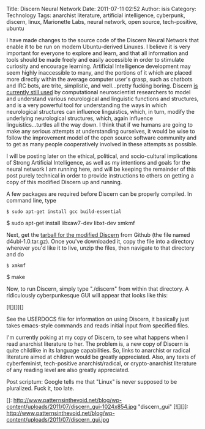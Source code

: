 Title: Discern Neural Network
Date: 2011-07-11 02:52
Author: isis
Category: Technology
Tags: anarchist literature, artificial intelligence, cyberpunk, discern, linux, Marionette Labs, neural network, open source, tech-positive, ubuntu

I have made changes to the source code of the Discern Neural Network
that enable it to be run on modern Ubuntu-derived Linuxes. I believe it
is very important for everyone to explore and learn, and that all
information and tools should be made freely and easily accessible in
order to stimulate curiosity and encourage learning. Artificial
Intelligence development may seem highly inaccessible to many, and the
portions of it which are placed more directly within the average
computer user's grasp, such as chatbots and IRC bots, are trite,
simplistic, and well...pretty fucking boring. Discern [is currently
still used][] by computational neuroscientist researchers to model and
understand various neurological and linguistic functions and structures,
and is a very powerful tool for understanding the ways in which
neurological structures can influence linguistics, which, in turn,
modify the underlying neurological structures, which, again influence
linguistics...turtles all the way down. I think that if we humans are
going to make any serious attempts at understanding ourselves, it would
be wise to follow the improvement model of the open source software
community and to get as many people cooperatively involved in these
attempts as possible.

I will be posting later on the ethical, political, and socio-cultural
implications of Strong Artificial Intelligence, as well as my intentions
and goals for the neural network I am running here, and will be keeping
the remainder of this post purely technical in order to provide
instructions to others on getting a copy of this modified Discern up and
running.

A few packages are required before Discern can be properly compiled. In
command line, type

`$ sudo apt-get install gcc build-essential`

\$ sudo apt-get install libxaw7-dev libxt-dev xmkmf

Next, get the [tarball for the modified Discern][] from Github (the file
named d4ubl-1.0.tar.gz). Once you've downloaded it, copy the file into a
directory wherever you'd like it to live, unzip the files, then navigate
to that directory and do

`$ xmkmf`

\$ make

Now, to run Discern, simply type "./discern" from within that directory.
A ridiculously cyberpunkesque GUI will appear that looks like this:

[![][]][]

See the USERDOCS file for information on using Discern, it basically
just takes emacs-style commands and reads initial input from specified
files.

I'm currently poking at my copy of Discern, to see what happens when I
read anarchist literature to her. The problem is, a new copy of Discern
is quite childlike in its language capabilities. So, links to anarchist
or radical literature aimed at children would be greatly appreciated.
Also, any texts of cyberfeminist, tech-positive anarchist/radical, or
crypto-anarchist literature of any reading level are also greatly
appreciated.

Post scriptum: Google tells me that "Linux" is never supposed to be
pluralized. Fuck it, too late.

  [is currently still used]: http://www.patternsinthevoid.net/blog/2011/05/schizophrenic-artificial-intelligences/
    "Schizophrenic Artificial Intelligences"
  [tarball for the modified Discern]: https://github.com/Marionette-Labs/Discern-for-Ubuntu-based-Linuxes
  []: http://www.patternsinthevoid.net/blog/wp-content/uploads/2011/07/discern_gui-1024x854.jpg
    "discern_gui"
  [![][]]: http://www.patternsinthevoid.net/blog/wp-content/uploads/2011/07/discern_gui.jpg
